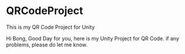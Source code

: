 # QRCodeProject
This is my QR Code Project for Unity

Hi Bong, Good Day for you, here is my Unity Project for QR Code.
if any problems, please do let me know.
